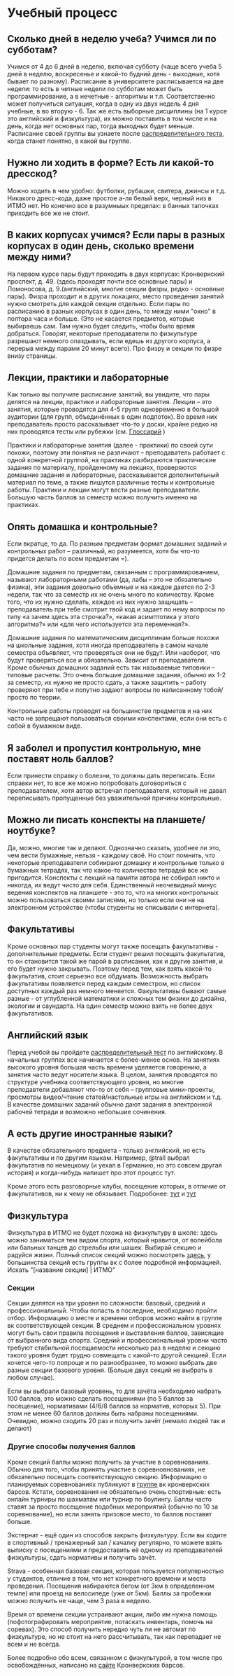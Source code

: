 # Учебный процесс

## Сколько дней в неделю учеба? Учимся ли по субботам?

Учимся от 4 до 6 дней в неделю, включая субботу (чаще всего учеба 5 дней в неделю, воскресенье и какой-то будний день - выходные, хотя бывает по разному). Расписание в университете расписывается на две недели: то есть в четные недели по субботам может быть программирование, а в нечетные - алгоритмы и т.п. Соответственно может получиться ситуация, когда в одну из двух недель 4 дня учебные, в во вторую - 6. Так же есть выборные дисциплины (на 1 курсе это английский и физкультура), их можно поставить в том числе и на день, когда нет основных пар, тогда выходных будет меньше. Расписание своей группы вы узнаете после [распределительного теста](study/entry_test.md), когда станет понятно, в какой вы группе.

## Нужно ли ходить в форме? Есть ли какой-то дресскод?

Можно ходить в чем удобно: футболки, рубашки, свитера, джинсы и т.д. Никакого дресс-кода, даже простое а-ля белый верх, черный низ в ИТМО нет. Но конечно все в разумныых пределах: в банных тапочках приходить все же не стоит.

## В каких корпусах учимся? Если пары в разных корпусах в один день, сколько времени между ними?

На первом курсе пары будут проходить в двух корпусах: Кронверкский проспект, д. 49. (здесь проходят почти все основные пары) и Ломоносова, д. 9.(английский, многие секции физры, редко - основные пары). Физра проходит и в других локациях, место проведения занятий нужно смотреть для каждой секции отдельно. Если пары по расписанию в разных корпусах в один день, то между ними "окно" в полтора часа и больше. (Это не касается предметов, которые выбираешь сам. Там нужно будет следить, чтобы было время добраться. Говорят, некоторые преподаватели по физкультуре разрешают немного опаздывать, если едешь из другого корпуса, а перерыв между парами 20 минут всего). Про физру и секции по физре внизу страницы.

## Лекции, практики и лабораторные

Как только вы получите расписание занятий, вы увидите, что пары делятся на лекции, практики и лабораторные занятия. Лекции – это занятия, которые проводятся для 4-5 групп одновременно в большой аудитории (для групп, объединённых в один подпоток). Во время них преподаватель просто рассказывает что-то у доски, крайне редко на них проводятся тесты или рубежки (см. [Глоссарий](glossary.md) )

Практики и лабораторные занятия (далее - практики) по своей сути похожи, поэтому эти понятия не различают – преподаватель работает с одной конкретной группой, на практиках разбираются практические задания по материалу, пройденному на лекциях, проверяются домашние задания и лабораторные, рассказывается дополнительный материал по теме, а также пишутся различные тесты и контрольные работы. Практики и лекции могут вести разные преподаватели. Большую часть баллов за семестр можно получить именно на практиках.

## Опять домашка и контрольные?

Если вкратце, то да. По разным предметам формат домашних заданий и контрольных работ – различный, но разумеется, хотя бы что-то придется делать по всем предметам =). 

Домашние задания по предметам, связанным с программированием, называют лабораторными работами (да, лабы – это не обязательно физика), эти задания довольно объемные и на каждое дается по 2-3 недели, так что за семестр их не очень много по количеству. Кроме того, что их нужно сделать, каждое из них нужно защищать – преподаватель при тебе смотрит твой код и задает по нему вопросы по типу «а зачем здесь эта строчка?», «какая асимптотика у этого алгоритма?» или «для чего используется эта переменная?».

Домашние задания по математическим дисциплинам больше похожи на школьные задания, хотя иногда преподаватель в самом начале семестра объявляет, что проверяться они не будут. Или наоборот, что будут проверяться все и обязательно. Зависит от преподавателя. Кроме обычных домашних заданий есть так называемые типовики – типовые расчеты. Это очень большие домашние задания, обычно их 1-2 за семестр, их нужно не просто сдать, а также защитить – работу проверяют при тебе и попутно задают вопросы по написанному тобой/просто по теории. 

Контрольные работы проводят на большинстве предметов и на них часто не запрещают пользоваться своими конспектами, если они есть с собой в бумажном виде. 

## Я заболел и пропустил контрольную, мне поставят ноль баллов?

Если принести справку о болезни, то должны дать переписать. Если справки нет, то все же можно попробовать договориться с преподавателем, хотя автор встречал преподавателя, который не давал переписывать пропущенные без уважительной причины контрольные.

## Можно ли писать конспекты на планшете/ноутбуке?

Да, можно, многие так и делают. Однозначно сказать, удобнее ли это, чем вести бумажные, нельзя - каждому своё. Но стоит помнить, что некоторые преподаватели собиирают домашку и контрольные только в бумажных тетрадях, так что какое-то количество тетрадей все же пригодится. Конспекты с лекций на памяти автора не собирал никто и никогда, их ведут чисто для себя. Единственный неочевидный минус ведения конспектов на планшете - это то, что на многих контрольных можно пользоваться своими записями, но только если они не на электронном устройстве (чтобы студенты не списывали с интернета). 

## Факультативы

Кроме основных пар студенты могут также посещать факультативы - дополнительные предметы. Если студент решил посещать факультатив, то он становится такой же парой в расписании, как и другие занятия, и его будет нужно закрывать. Поэтому перед тем, как взять какой-то факультатив, стоит серьезно все обдумать. Возможность выбрать факультативы появляется перед каждым семестром, но список доступных каждый раз немного меняется. Факультативы бывают самые разные - от углубленной математики и сложных тем физики до дизайна, экологии и саундарта. На один семестр можно взять не более двух факультативов.

## Английский язык

Перед учебой вы пройдете [распределительный тест](/study/entry_test.md) по английскому. В начальных группах все начинается с более-менее основ. На занятиях высокого уровня большая часть времени уделяется говорению, а занятия часто ведут носители языка. В целом, занятия проводятся по структуре учебника соответствующего уровня, но многие преподавтели добавляют что-то от себя – групповые мини-проекты, просмотры видео/чтение статей/настольные игры на английском и т.д. В качестве домашних заданий обычно дают задания в электронной рабочей тетради и возможно небольшие сочинения. 

## А есть другие иностранные языки?

В качестве обязательного предмета - только английский, но есть факультативы и по другим языкам. Например, @trall выбрал факультатив по немецкому (и уехал в Германию, но это совсем другая история) и когда-нибудь напишет про этот процесс тут.

Кроме этого есть разговорные клубы, посещение которых, в отличие от факультативов, ни к чему не обязывает. Подробонее: [тут](https://vk.com/fltc.itmo) и [тут](https://vk.com/itmo_speaking_club)


## Физкультура

Физкультура в ИТМО не будет похожа на физкультуру в школе: здесь можно заниматься тем видом спорта, который нравится, от волейбола или бальных танцев до стрельбы или шашек. Выбирай секцию и радуйся жизни. Полный список секций можно посмотреть [здесь](https://kronbars.itmo.ru/sport/sekcii/), у большинства секций есть группы вк с более подробной информацией. Искать "[название секции] | ИТМО"

### Секции

Секции делятся на три уровня по сложности: базовый, средний и профессиональный. Чтобы попасть в последние, необходимо пройти отбор. Информацию о месте и времени отборов можно найти в группе вк соответствующей секции. В среднем и профессиональном уровнях могут быть свои правила посещения и выставления баллов, зависящие от выбранного вида спорта. Средний и профессиональный уровни часто требуют стабильной посещаемости несколько раз в неделю и секцию такого уровня будет трудно совмещать с какой-то другой секцией. Если хочется чего-то попроще и по разнообразнее, то можно выбрать две разные секции базового уровня. (Больше двух секций не выбрать в любом случае).

Если вы выбрали базовый уровень, то для зачёта необходимо набрать 100 баллов, это можно сделать посещениями (по 5 баллов за посещение), нормативами (4/6/8 баллов за норматив, которых 5). При этом не менее 60 баллов должны быть набраны посещениями. Очевидно, можно сходить 20 раз и получить зачёт (немало людей так и делают)


### Другие способы получения баллов

Кроме секций баллы можно получить за участие в соревнованиях. Обычно для того, чтобы принять участие в соревновнованиях, не обязательно посещать соответствующую секцию. Информацию о планируемых соревнованиях публикуют в [группе](https://vk.com/kronbars) вк кронверкских барсов. Кстати, соревнования не обязательно очень спортивные: есть онлайн турниры по шахматам или турнир по боулингу. Баллы часто ставят за просто посещение подобных мероприятий (обычно по 10 за соревнование), но если занять призовое место, то баллов поставят больше.

Экстернат - ещё один из способов закрыть физкультуру. Если вы ходите в спортивный / тренажерный зал / качалку регулярно, то можете взять выписку с посещениями и предоставить её одному из преподавателей физкультуры, сдать нормативы и получить зачёт.

Strava - особенная базовая секция, которая пользуется популярностью у студентов, отличие в том, что нет конкретного времени и места проведения. Посещения набираются бегом (от 3км в определенном темпе) или проезд на велосипеде (уже от 5км). Баллы за пробежки можно получить не чаще, чем 3 раза в неделю.

Время от времени секции устраивают акции, либо им нужна помощь (пофотографировать мероприятие, потаскать инвентарь, помочь на соревах). Это способ получить нередко чуть ли не автомат по физкультуре, но не стоит на него рассчитывать, так как перепадает не всем и не всегда.

Более подробно обо всем, связанном с физкультурой, в том числе про освобождённых, написано на [сайте](https://kronbars.itmo.ru/) Кронверкских барсов.

